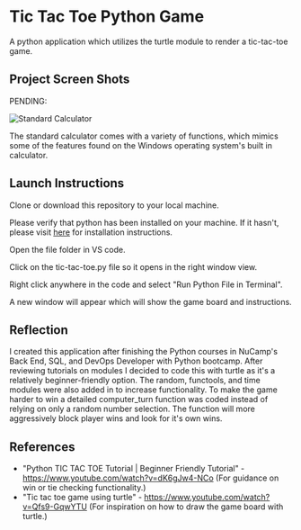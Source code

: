 # Tic Tac Toe Python Game

A python application which utilizes the turtle module to render a tic-tac-toe game. 

## Project Screen Shots

PENDING:

![Standard Calculator](img/calculator-1.jpeg "The standard calculator comes with a variety of functions, which mimics some of the features found on the Windows operating system's built in calculator.")

The standard calculator comes with a variety of functions, which mimics some of the features found on the Windows operating system's built in calculator.


## Launch Instructions

Clone or download this repository to your local machine. 

Please verify that python has been installed on your machine. If it hasn't, please visit [here](https://www.python.org/downloads/) for installation instructions.

Open the file folder in VS code.

Click on the tic-tac-toe.py file so it opens in the right window view. 

Right click anywhere in the code and select "Run Python File in Terminal".

A new window will appear which will show the game board and instructions.

## Reflection

I created this application after finishing the Python courses in NuCamp's Back End, SQL, and DevOps Developer with Python bootcamp. After reviewing tutorials on modules I decided to code this with turtle as it's a relatively beginner-friendly option. The random, functools, and time modules were also added in to increase functionality. To make the game harder to win a detailed computer_turn function was coded instead of relying on only a random number selection. The function will more aggressively block player wins and look for it's own wins.

## References

- "Python TIC TAC TOE Tutorial | Beginner Friendly Tutorial" - https://www.youtube.com/watch?v=dK6gJw4-NCo (For guidance on win or tie checking functionality.)
- "Tic tac toe game using turtle" - https://www.youtube.com/watch?v=Qfs9-GqwYTU (For inspiration on how to draw the game board with turtle.)